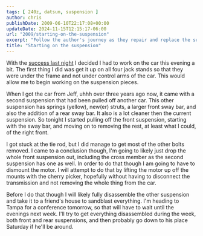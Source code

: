 ```yaml
---
tags: [ 240z, datsun, suspension ]
author: chris
publishDate: 2009-06-10T22:17:08+00:00
updateDate: 2024-11-15T12:15:17-06:00
url: "2009/starting-on-the-suspension"
excerpt: "Follow the author's journey as they repair and replace the suspension on a newly acquired car, complete with a detailed step-by-step guide and challen..."
title: "Starting on the suspension"
---
```


With the [success last night](/2009/it-runs-twice-and-theres-audio-video-proof) I decided I had to work on the car this evening a bit. The first thing I did was get it up on all four jack stands so that they were under the frame and not under control arms of the car. This would allow me to begin working on the suspension pieces. 

When I got the car from Jeff, uhhh over three years ago now, it came with a second suspension that had been pulled off another car. This other suspension has springs (yellow), new(er) struts, a larger front sway bar, and also the addition of a rear sway bar. It also is a lot cleaner then the current suspension. So tonight I started pulling off the front suspension, starting with the sway bar, and moving on to removing the rest, at least what I could, of the right front.

I got stuck at the tie rod, but I did manage to get most of the other bolts removed. I came to a conclusion though, I'm going to likely just drop the whole front suspension out, including the cross member as the second suspension has one as well. In order to do that though I am going to have to dismount the motor. I will attempt to do that by lifting the motor up off the mounts with the cherry picker, hopefully without having to disconnect the transmission and not removing the whole thing from the car.

Before I do that though I will likely fully disassemble the other suspension and take it to a friend's house to sandblast everything. I'm heading to Tampa for a conference tomorrow, so that will have to wait until the evenings next week. I'll try to get everything disassembled during the week, both front and rear suspensions, and then probably go down to his place Saturday if he'll be around.
